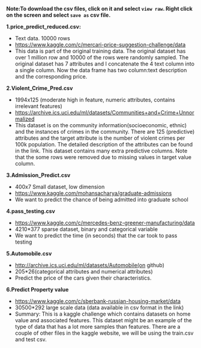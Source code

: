 **Note:To download the csv files, click on it and select `view raw`. Right click on the screen and select `save as` csv file.**

**1.price_predict_reduced.csv:** 
  *  Text data. 10000 rows
  *  https://www.kaggle.com/c/mercari-price-suggestion-challenge/data
  *  This data is part of the original training data. The original dataset has over 1 million row and 10000 of the rows were randomly sampled. The original dataset has 7 attributes and I concatenate the 4 text column into a single column. Now the data frame has two column:text description and the corresponding price.
  
**2.Violent_Crime_Pred.csv**
  *  1994x125 (moderate high in feature, numeric attributes, contains irrelevant features) 
  *  https://archive.ics.uci.edu/ml/datasets/Communities+and+Crime+Unnormalized 
  *  This dataset is on the community information(socioeconomic, ethnic) and the instances of crimes in the community. There are 125 (predictive) attributes and the target attribute is the number of violent crimes per 100k population. The detailed description of the attributes can be found in the link. This dataset contains many extra predictive columns. Note that the some rows were removed due to missing values in target value column.
  
**3.Admission_Predict.csv**
  *  400x7 Small dataset, low dimension
  *  https://www.kaggle.com/mohansacharya/graduate-admissions
  *  We want to predict the chance of being admitted into graduate school

**4.pass_testing.csv**
  * https://www.kaggle.com/c/mercedes-benz-greener-manufacturing/data
  * 4210*377 sparse dataset, binary and categorical variable 
  * We want to predict the time (in seconds) that the car took to pass testing 

**5.Automobile.csv**
  * http://archive.ics.uci.edu/ml/datasets/Automobile(on github)
  * 205*26(categorical attributes and numerical attributes)
  * Predict the price of the cars given their characteristics. 

**6.Predict Property value**
  *  https://www.kaggle.com/c/sberbank-russian-housing-market/data
  *  30500*292 large scale data (data available in csv format in the link)
  *  Summary: This is a kaggle challenge which contains datasets on home value and associated features. This dataset might be an example of the type of data that has a lot more samples than features. There are a couple of other files in the kaggle website, we will be using the train.csv and test csv.

